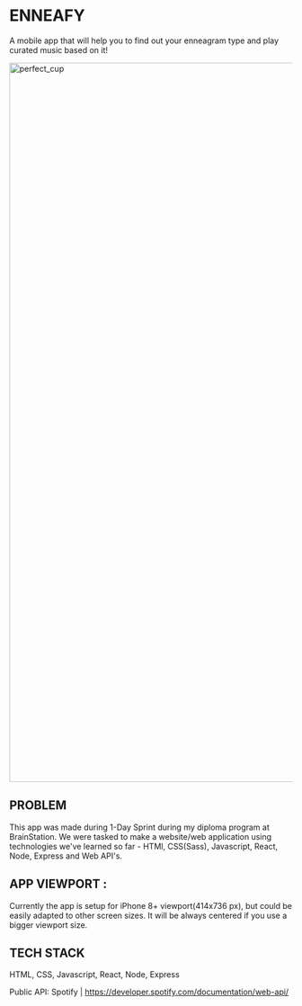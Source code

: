 # ENNEAFY

A mobile app that will help you to find out your enneagram type and play curated music based on it!

<img width="1280" alt="perfect_cup" src="https://i.ibb.co/k4znx4m/enneafy.png">

## PROBLEM

This app was made during 1-Day Sprint during my diploma program at BrainStation. We were tasked to make a website/web application using technologies we've learned so far - HTMl, CSS(Sass), Javascript, React, Node, Express and Web API's.

## APP VIEWPORT :

Currently the app is setup for iPhone 8+ viewport(414x736 px), but could be easily adapted to other screen sizes. It will be always centered if you use a bigger viewport size.

## TECH STACK

HTML, CSS, Javascript, React, Node, Express

Public API: Spotify | https://developer.spotify.com/documentation/web-api/
